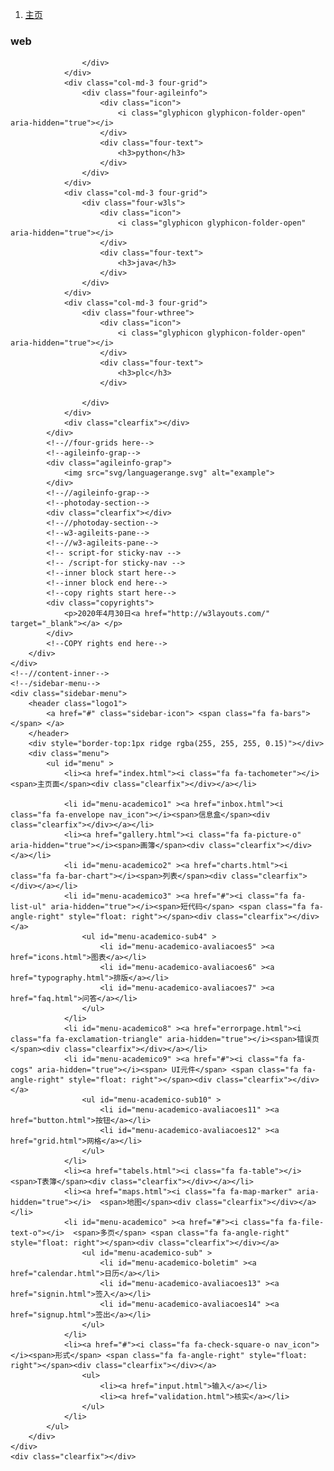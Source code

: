 <!--
Author: W3layouts
Author URL: http://w3layouts.com
License: Creative Commons Attribution 3.0 Unported
License URL: http://creativecommons.org/licenses/by/3.0/
-->
<!DOCTYPE HTML>
<html>
<head>
	<title>XIAOZHIBEI的主页</title>
	<meta name="viewport" content="width=device-width, initial-scale=1">
	<meta http-equiv="Content-Type" content="text/html; charset=utf-8" />
	<meta name="keywords" content="Pooled Responsive web template, Bootstrap Web Templates, Flat Web Templates, Android Compatible web template,
Smartphone Compatible web template, free webdesigns for Nokia, Samsung, LG, SonyEricsson, Motorola web design" />
	<script type="application/x-javascript"> addEventListener("load", function() { setTimeout(hideURLbar, 0); }, false); function hideURLbar(){ window.scrollTo(0,1); } </script>
	<!-- Bootstrap Core CSS -->
	<link href="css/bootstrap.min.css" rel='stylesheet' type='text/css' />
	<!-- Custom CSS -->
	<link href="css/style.css" rel='stylesheet' type='text/css' />
	<link rel="stylesheet" href="css/morris.css" type="text/css"/>
	<!-- Graph CSS -->
	<link href="css/font-awesome.css" rel="stylesheet">
	<!-- jQuery -->
	<script src="js/jquery-2.1.4.min.js"></script>
	<!-- //jQuery -->
	<link href='//fonts.googleapis.com/css?family=Roboto:700,500,300,100italic,100,400' rel='stylesheet' type='text/css'/>
	<link href='//fonts.googleapis.com/css?family=Montserrat:400,700' rel='stylesheet' type='text/css'>
	<!-- lined-icons -->
	<link rel="stylesheet" href="css/icon-font.min.css" type='text/css' />
	<link rel="stylesheet" href="mycss/mycss.css" type='text/css' />
	<!-- //lined-icons -->
</head>
<body>
<div class="page-container">
	<!--/content-inner-->
	<div class="left-content">
		<div class="mother-grid-inner">
			<!--header start here-->
			<!--heder end here-->
			<ol class="breadcrumb">
				<li class="breadcrumb-item"><a href="index.html">主页</a> <i class="fa fa-angle-right"></i></li>
			</ol>
			<!--four-grids here-->
			<div class="four-grids">
				<div class="col-md-3 four-grid">
					<div class="four-agileits">
						<div class="icon">
							<i class="glyphicon glyphicon-folder-open" aria-hidden="true"></i>
						</div>
						<div class="four-text">
							<h3>web</h3>
						</div>

					</div>
				</div>
				<div class="col-md-3 four-grid">
					<div class="four-agileinfo">
						<div class="icon">
							<i class="glyphicon glyphicon-folder-open" aria-hidden="true"></i>
						</div>
						<div class="four-text">
							<h3>python</h3>
						</div>
					</div>
				</div>
				<div class="col-md-3 four-grid">
					<div class="four-w3ls">
						<div class="icon">
							<i class="glyphicon glyphicon-folder-open" aria-hidden="true"></i>
						</div>
						<div class="four-text">
							<h3>java</h3>
						</div>
					</div>
				</div>
				<div class="col-md-3 four-grid">
					<div class="four-wthree">
						<div class="icon">
							<i class="glyphicon glyphicon-folder-open" aria-hidden="true"></i>
						</div>
						<div class="four-text">
							<h3>plc</h3>
						</div>

					</div>
				</div>
				<div class="clearfix"></div>
			</div>
			<!--//four-grids here-->
			<!--agileinfo-grap-->
			<div class="agileinfo-grap">
				<img src="svg/languagerange.svg" alt="example">
			</div>
			<!--//agileinfo-grap-->
			<!--photoday-section-->
			<div class="clearfix"></div>
			<!--//photoday-section-->
			<!--w3-agileits-pane-->
			<!--//w3-agileits-pane-->
			<!-- script-for sticky-nav -->
			<!-- /script-for sticky-nav -->
			<!--inner block start here-->
			<!--inner block end here-->
			<!--copy rights start here-->
			<div class="copyrights">
				<p>2020年4月30日<a href="http://w3layouts.com/" target="_blank"></a> </p>
			</div>
			<!--COPY rights end here-->
		</div>
	</div>
	<!--//content-inner-->
	<!--/sidebar-menu-->
	<div class="sidebar-menu">
		<header class="logo1">
			<a href="#" class="sidebar-icon"> <span class="fa fa-bars"></span> </a>
		</header>
		<div style="border-top:1px ridge rgba(255, 255, 255, 0.15)"></div>
		<div class="menu">
			<ul id="menu" >
				<li><a href="index.html"><i class="fa fa-tachometer"></i> <span>主页面</span><div class="clearfix"></div></a></li>

				<li id="menu-academico1" ><a href="inbox.html"><i class="fa fa-envelope nav_icon"></i><span>信息盒</span><div class="clearfix"></div></a></li>
				<li><a href="gallery.html"><i class="fa fa-picture-o" aria-hidden="true"></i><span>画簿</span><div class="clearfix"></div></a></li>
				<li id="menu-academico2" ><a href="charts.html"><i class="fa fa-bar-chart"></i><span>列表</span><div class="clearfix"></div></a></li>
				<li id="menu-academico3" ><a href="#"><i class="fa fa-list-ul" aria-hidden="true"></i><span>短代码</span> <span class="fa fa-angle-right" style="float: right"></span><div class="clearfix"></div></a>
					<ul id="menu-academico-sub4" >
						<li id="menu-academico-avaliacoes5" ><a href="icons.html">图表</a></li>
						<li id="menu-academico-avaliacoes6" ><a href="typography.html">排版</a></li>
						<li id="menu-academico-avaliacoes7" ><a href="faq.html">问答</a></li>
					</ul>
				</li>
				<li id="menu-academico8" ><a href="errorpage.html"><i class="fa fa-exclamation-triangle" aria-hidden="true"></i><span>错误页</span><div class="clearfix"></div></a></li>
				<li id="menu-academico9" ><a href="#"><i class="fa fa-cogs" aria-hidden="true"></i><span> UI元件</span> <span class="fa fa-angle-right" style="float: right"></span><div class="clearfix"></div></a>
					<ul id="menu-academico-sub10" >
						<li id="menu-academico-avaliacoes11" ><a href="button.html">按钮</a></li>
						<li id="menu-academico-avaliacoes12" ><a href="grid.html">网格</a></li>
					</ul>
				</li>
				<li><a href="tabels.html"><i class="fa fa-table"></i>  <span>T表簿</span><div class="clearfix"></div></a></li>
				<li><a href="maps.html"><i class="fa fa-map-marker" aria-hidden="true"></i>  <span>地图</span><div class="clearfix"></div></a></li>
				<li id="menu-academico" ><a href="#"><i class="fa fa-file-text-o"></i>  <span>多页</span> <span class="fa fa-angle-right" style="float: right"></span><div class="clearfix"></div></a>
					<ul id="menu-academico-sub" >
						<li id="menu-academico-boletim" ><a href="calendar.html">日历</a></li>
						<li id="menu-academico-avaliacoes13" ><a href="signin.html">签入</a></li>
						<li id="menu-academico-avaliacoes14" ><a href="signup.html">签出</a></li>
					</ul>
				</li>
				<li><a href="#"><i class="fa fa-check-square-o nav_icon"></i><span>形式</span> <span class="fa fa-angle-right" style="float: right"></span><div class="clearfix"></div></a>
					<ul>
						<li><a href="input.html">输入</a></li>
						<li><a href="validation.html">核实</a></li>
					</ul>
				</li>
			</ul>
		</div>
	</div>
	<div class="clearfix"></div>
</div>
<script>
	var toggle = true;

	$(".sidebar-icon").click(function() {
		if (toggle)
		{
			$(".page-container").addClass("sidebar-collapsed").removeClass("sidebar-collapsed-back");
			$("#menu span").css({"position":"absolute"});
		}
		else
		{
			$(".page-container").removeClass("sidebar-collapsed").addClass("sidebar-collapsed-back");
			setTimeout(function() {
				$("#menu span").css({"position":"relative"});
			}, 400);
		}

		toggle = !toggle;
	});
</script>
<!--js -->
<script src="js/jquery.nicescroll.js"></script>
<script src="js/scripts.js"></script>
<!-- Bootstrap Core JavaScript -->
<script src="js/bootstrap.min.js"></script>
<!-- /Bootstrap Core JavaScript -->
<!-- morris JavaScript -->
<script src="js/raphael-min.js"></script>
<script src="js/morris.js"></script>
</body>
</html>
